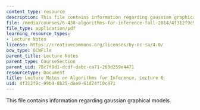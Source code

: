 ```yaml
---
content_type: resource
description: This file contains information regarding gaussian graphical models.
file: /media/courses/6-438-algorithms-for-inference-fall-2014/4f312f9c99b48b35dae961d24f10c471_MIT6_438F14_Lec6.pdf
file_type: application/pdf
learning_resource_types:
- Lecture Notes
license: https://creativecommons.org/licenses/by-nc-sa/4.0/
ocw_type: OCWFile
parent_title: Lecture Notes
parent_type: CourseSection
parent_uid: 78c7f9d1-dcdf-dabc-ca71-269d259e4471
resourcetype: Document
title: Lecture Notes on Algorithms for Inference, Lecture 6
uid: 4f312f9c-99b4-8b35-dae9-61d24f10c471
---
```

This file contains information regarding gaussian graphical models.